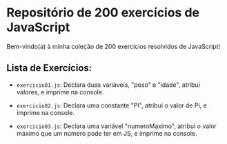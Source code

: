 # Repositório de 200 exercícios de JavaScript

Bem-vindo(a) à minha coleção de 200 exercícios resolvidos de JavaScript! 

## Lista de Exercícios:

- `exercicio01.js`: Declara duas variáveis, "peso" e "idade", atribui valores, e imprime na console.

- `exercicio02.js`: Declara uma constante "PI", atribui o valor de Pi, e imprime na console.

- `exercicio03.js`: Declara uma variável "numeroMaximo", atribui o valor máximo que um número pode ter em JS, e imprime na console.